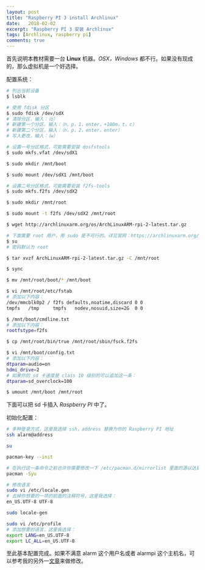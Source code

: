 ```yaml
---
layout: post
title: "Raspberry PI 3 install Archlinux"
date:   2018-02-02
excerpt: "Raspberry PI 3 安装 Archlinux"
tags: [Archlinux, raspberry pi]
comments: true
---
```


首先说明本教材需要一台 **Linux** 机器。*OSX，Windows* 都不行。如果没有现成的，那么虚拟机是一个好选择。

配置系统：

```sh
# 列出当前设备
$ lsblk

# 使用 fdisk 分区
$ sudo fdisk /dev/sdX
# 清除分区，输入：（o）
# 新建第一个分区，输入：（n，p，1，enter，+100m，t，c）
# 新建第二个分区，输入：（n，p，2，enter，enter）
# 写入更改，输入：（w）

# 设置一号分区格式，可能需要安装 dosfstools
$ sudo mkfs.vfat /dev/sdX1

$ sudo mkdir /mnt/boot

$ sudo mount /dev/sdX1 /mnt/boot

# 设置二号分区格式，可能需要安装 f2fs-tools
$ sudo mkfs.f2fs /dev/sdX2

$ sudo mkdir /mnt/root

$ sudo mount -t f2fs /dev/sdX2 /mnt/root

$ wget http://archlinuxarm.org/os/ArchLinuxARM-rpi-2-latest.tar.gz

# 下面需要 root 用户，用 sudo 是不可行的。详见官网：https://archlinuxarm.org/platforms/armv8/broadcom/raspberry-pi-3
$ su
# 密码默认为 root

$ tar xvzf ArchLinuxARM-rpi-2-latest.tar.gz -C /mnt/root

$ sync

$ mv /mnt/root/boot/* /mnt/boot

$ vi /mnt/root/etc/fstab
# 添加以下内容：
/dev/mmcblk0p2 / f2fs defaults,noatime,discard 0 0
tmpfs   /tmp     tmpfs   nodev,nosuid,size=2G  0 0

$ /mnt/boot/cmdline.txt
# 添加以下内容：
rootfstype=f2fs

$ cp /mnt/root/bin/true /mnt/root/sbin/fsck.f2fs

$ vi /mnt/boot/config.txt
# 添加以下内容：
dtparam=audio=on
hdmi_drive=2
# 如果你的 sd 卡速度是 class 10 级别的可以追加这一条：
dtparam=sd_overclock=100

$ umount /mnt/boot /mnt/root
```

下面可以把 sd 卡插入 *Raspberry PI* 中了。

初始化配置：

```sh
# 多种登录方式，这里我选择 ssh，address 替换为你的 Raspberry PI 地址
ssh alarm@address

su

pacman-key --init

# 在执行这一条命令之前也许你需要修改一下 /etc/pacman.d/mirrorlist 里面的源以达到最佳速度，建议不是台湾或者新加坡的全部删掉
pacman -Syu

# 修改语言
sudo vi /etc/locale.gen
# 去掉你想要的一项的前面的注释符号，这里我选择：
en_US.UTF-8 UTF-8

sudo locale-gen

sudo vi /etc/profile
# 添加想要的语言，这里我选择：
export LANG=en_US.UTF-8
export LC_ALL=en_US.UTF-8
```

至此基本配置完成。如果不满意 alarm 这个用户名或者 alarmpi 这个主机名，可以参考我的另外一[文章](http://uvwvu.com/change-username-and-hostname-on-ArchLinux/)来做修改。